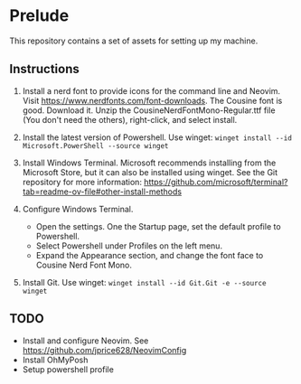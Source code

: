 # Prelude
This repository contains a set of assets for setting up my machine.

## Instructions
1. Install a nerd font to provide icons for the command line and Neovim. Visit
   https://www.nerdfonts.com/font-downloads. The Cousine font is good.
   Download it. Unzip the CousineNerdFontMono-Regular.ttf file (You don't need the
   others), right-click, and select install. 

2. Install the latest version of Powershell. Use winget: `winget install --id
   Microsoft.PowerShell --source winget`

3. Install Windows Terminal. Microsoft recommends installing from the Microsoft
   Store, but it can also be installed using winget. See the Git repository for
   more information:
   https://github.com/microsoft/terminal?tab=readme-ov-file#other-install-methods

4. Configure Windows Terminal.
    - Open the settings. One the Startup page, set the default profile to Powershell.
    - Select Powershell under Profiles on the left menu.
    - Expand the Appearance section, and change the font face to Cousine Nerd Font Mono.

5. Install Git. Use winget: `winget install --id Git.Git -e --source winget`

## TODO 
- Install and configure Neovim. See https://github.com/jprice628/NeovimConfig
- Install OhMyPosh
- Setup powershell profile
